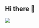 ## Hi there 👋


<img src="https://raw.github.com/specialorange/FDXCM/master/doc/controllers_brief.svg">
